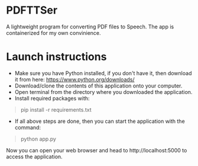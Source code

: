 # PDFTTSer
A lightweight program for converting PDF files to Speech.
The app is containerized for my own convinience.

# Launch instructions
* Make sure you have Python installed, if you don't have it, then download it from here: https://www.python.org/downloads/
* Download/clone the contents of this application onto your computer. 
* Open terminal from the directory where you downloaded the application.
* Install required packages with:
> pip install -r requirements.txt
* If all above steps are done, then you can start the application with the command:
> python app.py

Now you can open your web browser and head to http://localhost:5000 to access the application.
